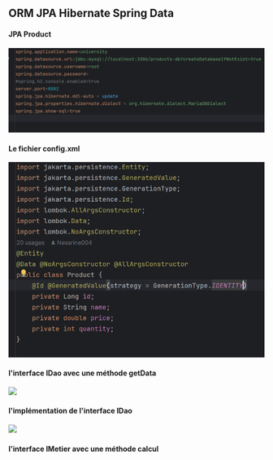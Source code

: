 <h2>ORM JPA Hibernate Spring Data</h2>
<h4>JPA Product </h4>
<img src="captures/img_1.png">
<h4>Le fichier config.xml</h4>
<img src="captures/img.png">
<h4> l'interface IDao avec une méthode getData</h4>
<img src="captures/img_5.png">
<h4>l'implémentation de l'interface IDao</h4>
<img src="captures/img_6.png">
<h4>l'interface IMetier avec une méthode calcul</h4>
